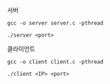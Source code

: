 서버

```
gcc -o server server.c -pthread

./server <port>
```

클라이언트

```
gcc -o client client.c -pthread

./client <IP> <port>
```
